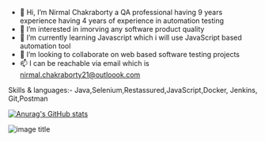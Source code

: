 - 👋 Hi, I’m Nirmal Chakraborty a QA professional having 9 years experience having 4 years of experience in automation testing
- 👀 I’m interested in imorving any software product quality
- 🌱 I’m currently learning Javascript which i will use JavaScript based automation tool
- 💞️ I’m looking to collaborate on web based software testing projects
- 📫 I can be reachable via email which is nirmal.chakraborty21@outloook.com


 Skills & languages:-
Java,Selenium,Restassured,JavaScript,Docker, Jenkins, Git,Postman

[![Anurag's GitHub stats](https://github-readme-stats.vercel.app/api?username=nirmalprojects1988)](https://github.com/anuraghazra/github-readme-stats)
<!---
nirmalprojects1988/nirmalprojects1988 is a ✨ special ✨ repository because its `README.md` (this file) appears on your GitHub profile.
You can click the Preview link to take a look at your changes.
--->
![image title](https://rushter.com/counter.svg)
